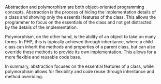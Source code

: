 Abstraction and polymorphism are both object-oriented programming concepts. Abstraction is the process of hiding the implementation details of a class and showing only the essential features of the class. This allows the programmer to focus on the essentials of the class and not get distracted by the details of the implementation.

Polymorphism, on the other hand, is the ability of an object to take on many forms. In PHP, this is typically achieved through inheritance, where a child class can inherit the methods and properties of a parent class, but can also override those methods to provide its own implementation. This allows for a more flexible and reusable code base.

In summary, abstraction focuses on the essential features of a class, while polymorphism allows for flexibility and code reuse through inheritance and method overriding.
